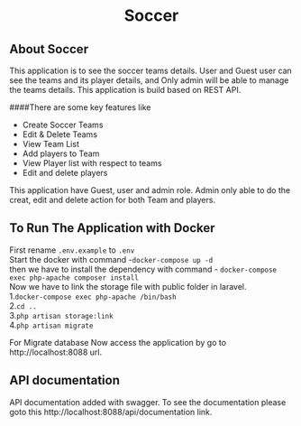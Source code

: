 <h1 align="center">Soccer</h1>


## About Soccer
This application is to see the soccer teams details. User and Guest user can see the teams and its player details, and Only admin will be able to manage the teams details. This application is build based on REST API.

####There are some key features like
- Create Soccer Teams 
- Edit & Delete Teams 
- View Team List
- Add players to Team
- View Player list with respect to teams
- Edit and delete players


This application have Guest, user and admin role. Admin only able to do the creat, edit and delete action for both Team and players.

## To Run The Application with Docker 
First rename `.env.example` to `.env`  
Start the docker with command -`docker-compose up -d`     
then we have to install the dependency with command -  `docker-compose exec php-apache composer install`  
Now we have to link the storage file with public folder in laravel.   
1.`docker-compose exec php-apache /bin/bash `   
2.`cd ..`  
3.`php artisan storage:link`  
4.`php artisan migrate`   

For Migrate database
Now access the application by go to http://localhost:8088 url.

## API documentation

API documentation added with swagger. To see the documentation please goto this http://localhost:8088/api/documentation  link.






